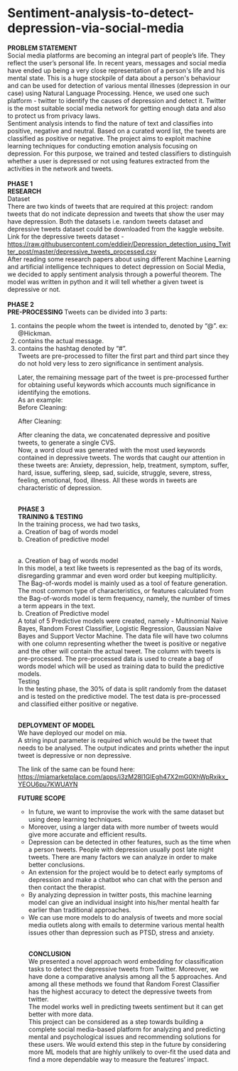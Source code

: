 # Sentiment-analysis-to-detect-depression-via-social-media
<b> PROBLEM STATEMENT </b> <br> Social media platforms are becoming an integral part of people’s life. They reflect the user’s personal life. In recent years, messages and social media have ended up being a very close representation of a person's life and his mental state. This is a huge stockpile of data about a person's behaviour and can be used for detection of various mental illnesses (depression in our case) using Natural Language Processing. Hence, we used one such platform - twitter to identify the causes of depression and detect it. Twitter is the most suitable social media network for getting enough data and also to protect us from privacy laws. <br> Sentiment analysis intends to find the nature of text and classifies into positive, negative and neutral. Based on a curated word list, the tweets are classified as positive or negative.
The project aims to exploit machine learning techniques for conducting emotion analysis focusing on depression. For this purpose, we trained and tested classifiers to distinguish whether a user is depressed or not using features extracted from the activities in the network and tweets.
<br> <br> 
<b>PHASE 1 <br> 
RESEARCH </b> <br>
Dataset <br>
There are two kinds of tweets that are required at this project: random tweets that do not indicate depression and tweets that show the user may have depression. Both the datasets i.e. random tweets dataset and depressive tweets dataset could be downloaded from the kaggle website. <br>
Link for the depressive tweets dataset - https://raw.githubusercontent.com/eddieir/Depression_detection_using_Twitter_post/master/depressive_tweets_processed.csv  <br>
After reading some research papers about using different Machine Learning and artificial intelligence techniques to detect depression on Social Media, we decided to apply sentiment analysis through a powerful theorem. The model was written in python and it will tell whether a given tweet is depressive or not. <br>
<br>
<b> PHASE 2 <br>
PRE-PROCESSING </b>
Tweets can be divided into 3 parts: <br>
<ol>
  <li>contains the people whom the tweet is intended to, denoted by “@”. ex: @Hickman. </li>
  <li>contains the actual message. </li>
  <li>contains the hashtag denoted by “#”. </li> 
Tweets are pre-processed to filter the first part and third part since they do not hold very less to zero significance in sentiment analysis. 
<br>
 

Later, the remaining message part of the tweet is pre-processed further for obtaining useful keywords which accounts much significance in identifying the emotions. <br>
As an example: <br>
Before Cleaning: <br>

After Cleaning: <br>


After cleaning the data, we concatenated depressive and positive tweets, to generate a single CVS. <br>
Now, a word cloud was generated with the most used keywords contained in depressive tweets. The words that caught our attention in these tweets are: Anxiety, depression, help, treatment, symptom, suffer, hard, issue, suffering, sleep, sad, suicide, struggle, severe, stress, feeling, emotional, food, illness. All these words in tweets are characteristic of depression. <br>
<br>



<b>PHASE 3 <br>
TRAINING & TESTING </b> <br>
In the training process, we had two tasks, <br>
a. Creation of bag of words model <br>
b. Creation of predictive model <br> <br>

a. Creation of bag of words model <br>
In this model, a text like tweets is represented as the bag of its words, disregarding grammar and even word order but keeping multiplicity.  <br>
The Bag-of-words model is mainly used as a tool of feature generation. The most common type of characteristics, or features calculated from the Bag-of-words model is term frequency, namely, the number of times a term appears in the text. <br>
b. Creation of Predictive model<br>
A total of 5 Predictive models were created, namely - Multinomial Naive Bayes, Random Forest Classifier, Logistic Regression, Gaussian Naive Bayes and Support Vector Machine. The data file will have two columns with one column representing whether the tweet is positive or negative and the other will contain the actual tweet. The column with tweets is pre-processed. The pre-processed data is used to create a bag of words model which will be used as training data to build the predictive models. <br>
Testing<br>
In the testing phase, the 30% of data is split randomly from the dataset and is tested on the predictive model. The test data is pre-processed and classified either positive or negative. <br>
<br>


<b>DEPLOYMENT OF MODEL</b> <br>
We have deployed our model on mia. <br>
A string input parameter is required which would be the tweet that needs to be analysed. The output indicates and prints whether the input tweet is depressive or non depressive. <br>

The link of the same can be found here: https://miamarketplace.com/apps/i3zM28I1GlEgh47X2mG0XhWpRxikx_YEOU6pu7KWUAYN <br>


<b>FUTURE SCOPE</b> <br>
<ul>
  <li>In future, we want to improvise the work with the same dataset but using deep learning techniques. </li>
  <li>Moreover, using a larger data with more number of tweets would give more accurate and efficient results. </li>
  <li>Depression can be detected in other features, such as the time when a person tweets. People with depression usually post late night tweets. There are many factors we can analyze in order to make better conclusions.</li>
  <li>An extension for the project would be to detect early symptoms of depression and make a chatbot who can chat with the person and then contact the therapist. </li>
  <li>By analyzing depression in twitter posts, this machine learning model can give an individual insight into his/her mental health far earlier than traditional approaches.</li>
  <li>We can use more models to do analysis of tweets and more social media outlets along with emails to determine various mental health issues other than depression such as PTSD, stress and anxiety.</li> <br>

<b>CONCLUSION</b> <br>
We presented a novel approach word embedding for classification tasks to detect the depressive tweets from Twitter. Moreover, we have done a comparative analysis among all the 5 approaches. And among all these methods we found that Random Forest Classifier has the highest accuracy to detect the depressive tweets from twitter. <br>
The model works well in predicting tweets sentiment but it can get better with more data. <br>
This project can be considered as a step towards building a complete social media-based platform for analyzing and predicting mental and psychological issues and recommending solutions for these users. We would extend this step in the future by considering more ML models that are highly unlikely to over-fit the used data and find a more dependable way to measure the features’ impact. <br>


